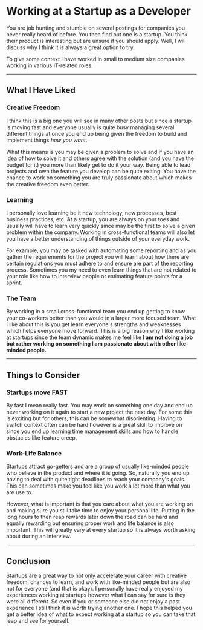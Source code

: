 # Working at a Startup as a Developer

You are job hunting and stumble on several postings for companies you never really heard of before. You then find out one is a startup. You think their product is interesting but are unsure if you should apply. Well, I will discuss why I think it is always a great option to try. 

To give some context I have worked in small to medium size companies working in various IT-related roles. 

---

## What I Have Liked
### Creative Freedom
I think this is a big one you will see in many other posts but since a startup is moving fast and everyone usually is quite busy managing several different things at once you end up being given the freedom to build and implement things *how you want*. 

What this means is you may be given a problem to solve and if you have an idea of how to solve it and others agree with the solution (and you have the budget for it) you more than likely get to do it your way. Being able to lead projects and own the feature you develop can be quite exiting. You have the chance to work on something you are truly passionate about which makes the creative freedom even better. 

### Learning
I personally love learning be it new technology, new processes, best business practices, etc. At a startup, you are always on your toes and usually will have to learn very quickly since may be the first to solve a given problem within the company. Working in cross-functional teams will also let you have a better understanding of things outside of your everyday work. 

For example, you may be tasked with automating some reporting and as you gather the requirements for the project you will learn about how there are certain regulations you must adhere to and ensure are part of the reporting process. Sometimes you my need to even learn things that are not related to your role like how to interview people or estimating feature points for a sprint. 

### The Team
By working in a small cross-functional team you end up getting to know your co-workers better than you would in a larger more focused team. What I like about this is you get learn everyone's strengths and weaknesses which helps everyone move forward. This is a big reason why I like working at startups since the team dynamic makes me feel like **I am not doing a job but rather working on something I am passionate about with other like-minded people.** 

--- 

## Things to Consider
### Startups move FAST
By fast I mean really fast. You may work on something one day and end up never working on it again to start a new project the next day. For some this is exciting but for others, this can be somewhat disorienting. Having to switch context often can be hard however is a great skill to improve on since you end up learning time management skills and how to handle obstacles like feature creep. 

### Work-Life Balance
Startups attract go-getters and are a group of usually like-minded people who believe in the product and where it is going. So, naturally you end up having to deal with quite tight deadlines to reach your company's goals. This can sometimes make you feel like you work a lot more than what you are use to. 

However, what is important is that you care about what you are working on and making sure you still take time to enjoy your personal life. Putting in the long hours to then reap rewards later down the road can be hard and equally rewarding but ensuring proper work and life balance is also important. This will greatly vary at every startup so it is always worth asking about during an interview.

---

## Conclusion 
Startups are a great way to not only accelerate your career with creative freedom, chances to learn, and work with like-minded people but are also not for everyone (and that is okay). I personally have really enjoyed my experiences working at startups however what I can say for sure is they were all different. So even if you or someone else did not enjoy a past experience I still think it is worth trying another one. I hope this helped you get a better idea of what to expect working at a startup so you can take that leap and see for yourself. 

